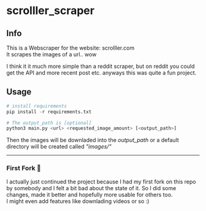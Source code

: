 # scrolller_scraper
## Info
This is a Webscraper for the website: scrolller.com  
It scrapes the images of a url.. wow  
   
I think it it much more simple than a reddit scraper, but on reddit you could 
get the API and more recent post etc. anyways this was quite a fun project.

## Usage
```python
# install requirements
pip install -r requirements.txt

# The output_path is [optional]
python3 main.py <url> <requested_image_amount> [<output_path>]
```
Then the images will be downladed into the *output_path* or a default directory will be created called *"images/"*

---

### First Fork 🎉
I actually just continued the project because I had my first fork on this repo by somebody and I felt a bit bad about the state of it. So I did some changes, made it better and hopefully more usable for others too.  
I might even add features like downlading videos or so :) 
